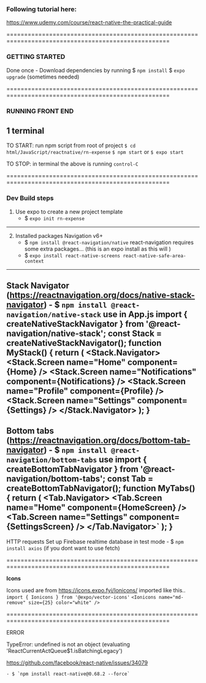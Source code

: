 
### Following tutorial here:

https://www.udemy.com/course/react-native-the-practical-guide

====================================================================================================

### GETTING STARTED

Done once - Download dependencies by running 
    $ `npm install`
    $ `expo upgrade` (sometimes needed)

====================================================================================================

### RUNNING FRONT END

## 1 terminal

TO START: run npm script from root of project 
    `$ cd html/JavaScript/reactnative/rn-expense`
    `$ npm start` or `$ expo start`

TO STOP: in terminal the above is running
    `control-C` 


====================================================================================================
### Dev Build steps
1. Use expo to create a new project template 
   - $ `expo init rn-expense`
------------------------------------------------------------------------
2. Installed packages
Navigation v6+
    - $ `npm install @react-navigation/native`
react-navigation requires some extra packages... (this is an expo install as this will )
    - $ `expo install react-native-screens react-native-safe-area-context`
------------------------------------------------------------------------
Stack Navigator (https://reactnavigation.org/docs/native-stack-navigator)
    - $ `npm install @react-navigation/native-stack`
use in App.js
    import { createNativeStackNavigator } from '@react-navigation/native-stack';
    const Stack = createNativeStackNavigator();
    function MyStack() {
    return (
        <Stack.Navigator>
            <Stack.Screen name="Home" component={Home} />
            <Stack.Screen name="Notifications" component={Notifications} />
            <Stack.Screen name="Profile" component={Profile} />
            <Stack.Screen name="Settings" component={Settings} />
        </Stack.Navigator>
    );
    }
------------------------------------------------------------------------
Bottom tabs (https://reactnavigation.org/docs/bottom-tab-navigator)
    - $ `npm install @react-navigation/bottom-tabs`
use
    import { createBottomTabNavigator } from '@react-navigation/bottom-tabs';
    const Tab = createBottomTabNavigator();
    function MyTabs() {
    return (
        <Tab.Navigator>
            <Tab.Screen name="Home" component={HomeScreen} />
            <Tab.Screen name="Settings" component={SettingsScreen} />
        </Tab.Navigator>`
        );
    }
------------------------------------------------------------------------
HTTP requests
Set up Firebase realtime database in test mode
    - $ `npm install axios` (if you dont want to use fetch)

====================================================================================================

**Icons**

Icons used are from 
    https://icons.expo.fyi/Ionicons/
imported like this..
    `import { Ionicons } from '@expo/vector-icons'`
    `<Ionicons name="md-remove" size={25} color="white" />`

====================================================================================================

ERROR 

TypeError: undefined is not an object (evaluating 'ReactCurrentActQueue$1.isBatchingLegacy')


https://github.com/facebook/react-native/issues/34079

    - $ `npm install react-native@0.68.2 --force`
